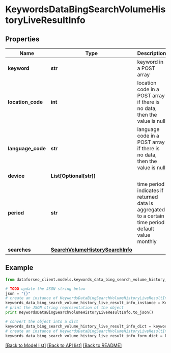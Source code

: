 # KeywordsDataBingSearchVolumeHistoryLiveResultInfo


## Properties

Name | Type | Description | Notes
------------ | ------------- | ------------- | -------------
**keyword** | **str** | keyword in a POST array | [optional] 
**location_code** | **int** | location code in a POST array if there is no data, then the value is null | [optional] 
**language_code** | **str** | language code in a POST array if there is no data, then the value is null | [optional] 
**device** | **List[Optional[str]]** |  | [optional] 
**period** | **str** | time period indicates if returned data is aggregated to a certain time period default value monthly | [optional] 
**searches** | [**SearchVolumeHistorySearchInfo**](SearchVolumeHistorySearchInfo.md) |  | [optional] 

## Example

```python
from dataforseo_client.models.keywords_data_bing_search_volume_history_live_result_info import KeywordsDataBingSearchVolumeHistoryLiveResultInfo

# TODO update the JSON string below
json = "{}"
# create an instance of KeywordsDataBingSearchVolumeHistoryLiveResultInfo from a JSON string
keywords_data_bing_search_volume_history_live_result_info_instance = KeywordsDataBingSearchVolumeHistoryLiveResultInfo.from_json(json)
# print the JSON string representation of the object
print KeywordsDataBingSearchVolumeHistoryLiveResultInfo.to_json()

# convert the object into a dict
keywords_data_bing_search_volume_history_live_result_info_dict = keywords_data_bing_search_volume_history_live_result_info_instance.to_dict()
# create an instance of KeywordsDataBingSearchVolumeHistoryLiveResultInfo from a dict
keywords_data_bing_search_volume_history_live_result_info_form_dict = keywords_data_bing_search_volume_history_live_result_info.from_dict(keywords_data_bing_search_volume_history_live_result_info_dict)
```
[[Back to Model list]](../README.md#documentation-for-models) [[Back to API list]](../README.md#documentation-for-api-endpoints) [[Back to README]](../README.md)


